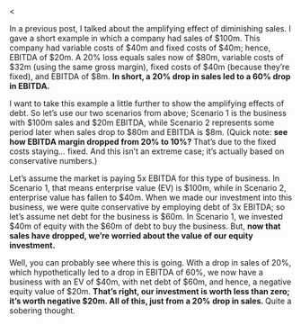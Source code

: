 <<p>In a previous post, I talked about the amplifying effect of diminishing sales. I gave a short example in which a company had sales of $100m. This company had variable costs of $40m and fixed costs of $40m; hence, EBITDA of $20m. A 20% loss equals sales now of $80m, variable costs of $32m (using the same gross margin), fixed costs of $40m (because they&#8217;re fixed), and EBITDA of $8m. <strong>In short, a 20% drop in sales led to a 60% drop in EBITDA.</strong></p><p>I want to take this example a little further to show the amplifying effects of debt. So let&#8217;s use our two scenarios from above; Scenario 1 is the business with $100m sales and $20m EBITDA, while Scenario 2 represents some period later when sales drop to $80m and EBITDA is $8m. (Quick note: <strong>see how EBITDA margin dropped from 20% to 10%? </strong>That&#8217;s due to the fixed costs staying&#8230; fixed. And this isn&#8217;t an extreme case; it&#8217;s actually based on conservative numbers.)</p><p>Let&#8217;s assume the market is paying 5x EBITDA for this type of business. In Scenario 1, that means enterprise value (EV) is $100m, while in Scenario 2, enterprise value has fallen to $40m. When we made our investment into this business, we were quite conservative by employing debt of 3x EBITDA; so let&#8217;s assume net debt for the business is $60m. In Scenario 1, we invested $40m of equity with the $60m of debt to buy the business. But, <strong>now that sales have dropped, we&#8217;re worried about the value of our equity investment.</strong></p><p>Well, you can probably see where this is going. With a drop in sales of 20%, which hypothetically led to a drop in EBITDA of 60%, we now have a business with an EV of $40m, with net debt of $60m, and hence, a negative equity value of $20m. <strong>That&#8217;s right, our investment is worth less than zero; it&#8217;s worth negative $20m. All of this, just from a 20% drop in sales. </strong>Quite a sobering thought.</p>
